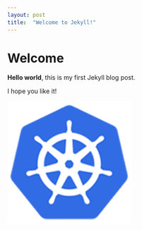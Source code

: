 ```yaml
---
layout: post
title:  "Welcome to Jekyll!"
---
```


# Welcome

**Hello world**, this is my first Jekyll blog post.

I hope you like it!

![k8s](../images/2024-05-01-first/k8s.png)

